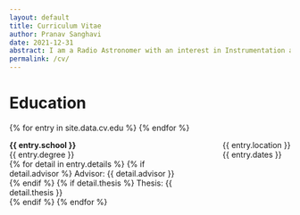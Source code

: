 ```yaml
---
layout: default
title: Curriculum Vitae
author: Pranav Sanghavi
date: 2021-12-31
abstract: I am a Radio Astronomer with an interest in Instrumentation and VLBI. I am currently completing my PhD at West Virginia University. My goal is to strive towards acquiring end-to-end experitise from analog chains to digital pipelines. I would like to build to telescopes to uncover the secrets of Fast Radio Bursts and Cosmology.
permalink: /cv/
---
```


<div>
 <h1 id = "edu"> Education </h1>
    <div>
      {% for entry in site.data.cv.edu %}
        <p style='float: left; max-width:300px;'>
          <b>
            {{ entry.school }}
          </b>
          <br>
            {{ entry.degree }}
          <br>
          {% for detail in entry.details %}
            {% if detail.advisor %}
              Advisor: {{ detail.advisor }}<br>
            {% endif %}
            {% if detail.thesis %}
              Thesis: {{ detail.thesis }}<br>
            {% endif %}
          {% endfor %}
        </p>
        <p style='float: right'>
            {{ entry.location }}
            <br>
            {{ entry.dates }}
        </p>
      {% endfor %}
    </div>

</div>
